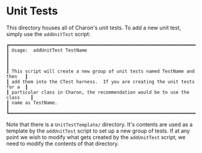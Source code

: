 # Unit Tests

This directory houses all of Charon's unit tests.  To add a new unit test,
simply use the `addUnitTest` script:
```
┏━━━━━━━━━━━━━━━━━━━━━━━━━━━━━━━━━━━━━━━━━━━━━━━━━━━━━━━━━━━━━━━━━━━━━━━━━━━━━┓
┃ Usage:  addUnitTest TestName                                                ┃
┃                                                                             ┃
┃ This script will create a new group of unit tests named TestName and then   ┃
┃ add them into the CTest harness.  If you are creating the unit tests for a  ┃
┃ particular class in Charon, the recommendation would be to use the class    ┃
┃ name as TestName.                                                           ┃
┗━━━━━━━━━━━━━━━━━━━━━━━━━━━━━━━━━━━━━━━━━━━━━━━━━━━━━━━━━━━━━━━━━━━━━━━━━━━━━┛
```

Note that there is a `UnitTestTemplate/` directory.  It's contents are used as
a template by the `addUnitTest` script to set up a new group of tests.  If at
any point we wish to modify what gets created by the `addUnitTest` script, we
need to modify the contents of that directory.
